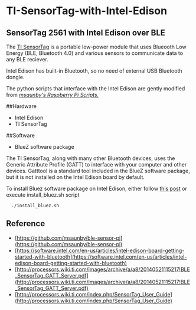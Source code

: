 # TI-SensorTag-with-Intel-Edison
## SensorTag 2561 with Intel Edison over BLE

The [TI SensorTag](http://www.ti.com/tool/cc2541dk-sensor) is a portable low-power module that uses Blueooth Low Energy (BLE, Bluetooth 4.0) and various sensors to communicate data to any BLE reciever. 

Intel Edison has built-in Bluetooth, so no need of external USB Bluetooth dongle.

The python scripts that interface with the Intel Edison are gently modified from _[msaunby's Raspberry Pi Scripts.](https://github.com/msaunby/ble-sensor-pi)_

##Hardware
* Intel Edison
* TI SensorTag

##Software
* BlueZ software package

The TI SensorTag, along with many other Bluetooth devices, uses the Generic Attribute Profile (GATT) to interface with your computer and other devices. Gatttool is a standard tool included in the BlueZ software package, but it is not installed on the Intel Edison board by default.

To install Bluez software package on Intel Edison, either follow [this post](https://software.intel.com/en-us/articles/using-the-generic-attribute-profile-gatt-in-bluetooth-low-energy-with-your-intel-edison) or execute install_bluez.sh script

      ./install_bluez.sh

## Reference
* [https://github.com/msaunby/ble-sensor-pi](https://github.com/msaunby/ble-sensor-pi)
* [https://software.intel.com/en-us/articles/intel-edison-board-getting-started-with-bluetooth](https://software.intel.com/en-us/articles/intel-edison-board-getting-started-with-bluetooth)
* [http://processors.wiki.ti.com/images/archive/a/a8/20140521115217!BLE_SensorTag_GATT_Server.pdf](http://processors.wiki.ti.com/images/archive/a/a8/20140521115217!BLE_SensorTag_GATT_Server.pdf)
* [http://processors.wiki.ti.com/index.php/SensorTag_User_Guide](http://processors.wiki.ti.com/index.php/SensorTag_User_Guide)
